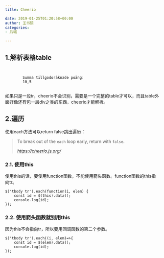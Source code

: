 ```yaml
---
title: Cheerio

date: 2019-01-25T01:20:58+00:00
author: 王书硕
categories:
- 后端

---
```

## 1.解析表格table

<pre class="wp-block-code"><code><tr class="listingTrailer">
	<td>
		</td><td colspan="2">Summa tillgodoräknade poäng:
		</td><td class="credits">10,5
		</td><td>
</td></tr></code></pre>

如果只是一段tr，cheerio不会识别，需要是一个完整的table才可以，而且table外面好像还有包一层div之类的东西，cheerio才能解析。

## 2.遍历

使用each方法可以return false跳出遍历：

<blockquote class="wp-block-quote">
  <p>
    To break out of the <code>each</code> loop early, return with <code>false</code>.
  </p>
  
  <cite><a href="https://cheerio.js.org/">https://cheerio.js.org/</a></cite>
</blockquote>

### 2.1. 使用this

使用this的话，要使用function函数，不能使用箭头函数。function函数的this指向tr。

<pre class="wp-block-code"><code>$('tbody tr').each(function(i, elem) {
	const id = $(this).data();
	console.log(id);
});</code></pre>

### 2.2. 使用箭头函数就别用this

因为this不会指向tr，所以要用回调函数的第二个参数。

<pre class="wp-block-code"><code>$('tbody tr').each((i, elem)=>{
	const id = $(elem).data();
	console.log(id);
});</code></pre>